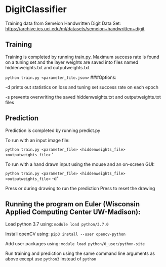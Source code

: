 # DigitClassifier

Training data from Semeion Handwritten Digit Data Set:
https://archive.ics.uci.edu/ml/datasets/semeion+handwritten+digit

## Training
Training is completed by running train.py.
Maximum success rate is found on a tuning set and the layer weights are saved into files named hiddenweights.txt and outputweights.txt

`python train.py <parameter_file.json>`
###Options:

  -d prints out statistics on loss and tuning set success rate on each epoch
  
  -s prevents overwriting the saved hiddenweights.txt and outputweights.txt files

## Prediction
Prediction is completed by running predict.py

To run with an input image file:

`python train.py <parameter_file> <hiddenweights_file> <outputweights_file>` <inputfile>'

To run with a hand drawn input using the mouse and an on-screen GUI:

`python train.py <parameter_file> <hiddenweights_file> <outputweights_file>` -d'

Press <esc> or <enter> during drawing to run the prediction
Press <r> to reset the drawing

## Running the program on Euler (Wisconsin Applied Computing Center UW-Madison):

Load python 3.7 using: `module load python/3.7.0`

Install openCV using: `pip3 install --user opencv-python`

Add user packages using: `module load python/0_user/python-site`

Run training and prediction using the same command line arguments as above except use `python3` instead of `python`

